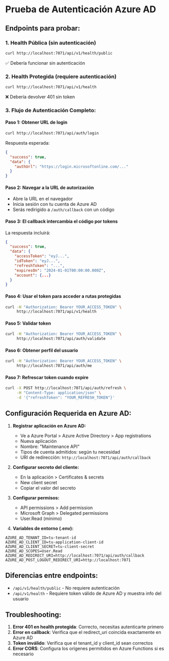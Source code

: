 # Prueba de Autenticación Azure AD

## Endpoints para probar:

### 1. Health Pública (sin autenticación)
```bash
curl http://localhost:7071/api/v1/health/public
```
✅ Debería funcionar sin autenticación

### 2. Health Protegida (requiere autenticación)
```bash
curl http://localhost:7071/api/v1/health
```
❌ Debería devolver 401 sin token

### 3. Flujo de Autenticación Completo:

#### Paso 1: Obtener URL de login
```bash
curl http://localhost:7071/api/auth/login
```
Respuesta esperada:
```json
{
  "success": true,
  "data": {
    "authUrl": "https://login.microsoftonline.com/..."
  }
}
```

#### Paso 2: Navegar a la URL de autorización
- Abre la URL en el navegador
- Inicia sesión con tu cuenta de Azure AD
- Serás redirigido a `/auth/callback` con un código

#### Paso 3: El callback intercambia el código por tokens
La respuesta incluirá:
```json
{
  "success": true,
  "data": {
    "accessToken": "eyJ...",
    "idToken": "eyJ...",
    "refreshToken": "...",
    "expiresOn": "2024-01-01T00:00:00.000Z",
    "account": {...}
  }
}
```

#### Paso 4: Usar el token para acceder a rutas protegidas
```bash
curl -H "Authorization: Bearer YOUR_ACCESS_TOKEN" \
     http://localhost:7071/api/v1/health
```

#### Paso 5: Validar token
```bash
curl -H "Authorization: Bearer YOUR_ACCESS_TOKEN" \
     http://localhost:7071/api/auth/validate
```

#### Paso 6: Obtener perfil del usuario
```bash
curl -H "Authorization: Bearer YOUR_ACCESS_TOKEN" \
     http://localhost:7071/api/auth/me
```

#### Paso 7: Refrescar token cuando expire
```bash
curl -X POST http://localhost:7071/api/auth/refresh \
     -H "Content-Type: application/json" \
     -d '{"refreshToken": "YOUR_REFRESH_TOKEN"}'
```

## Configuración Requerida en Azure AD:

1. **Registrar aplicación en Azure AD:**
   - Ve a Azure Portal > Azure Active Directory > App registrations
   - Nueva aplicación
   - Nombre: "Maintenance API"
   - Tipos de cuenta admitidos: según tu necesidad
   - URI de redirección: `http://localhost:7071/api/auth/callback`

2. **Configurar secreto del cliente:**
   - En la aplicación > Certificates & secrets
   - New client secret
   - Copiar el valor del secreto

3. **Configurar permisos:**
   - API permissions > Add permission
   - Microsoft Graph > Delegated permissions
   - User.Read (mínimo)

4. **Variables de entorno (.env):**
```env
AZURE_AD_TENANT_ID=tu-tenant-id
AZURE_AD_CLIENT_ID=tu-application-client-id
AZURE_AD_CLIENT_SECRET=tu-client-secret
AZURE_AD_SCOPES=User.Read
AZURE_AD_REDIRECT_URI=http://localhost:7071/api/auth/callback
AZURE_AD_POST_LOGOUT_REDIRECT_URI=http://localhost:7071
```

## Diferencias entre endpoints:

- `/api/v1/health/public` - No requiere autenticación
- `/api/v1/health` - Requiere token válido de Azure AD y muestra info del usuario

## Troubleshooting:

1. **Error 401 en health protegida**: Correcto, necesitas autenticarte primero
2. **Error en callback**: Verifica que el redirect_uri coincida exactamente en Azure AD
3. **Token inválido**: Verifica que el tenant_id y client_id sean correctos
4. **Error CORS**: Configura los orígenes permitidos en Azure Functions si es necesario